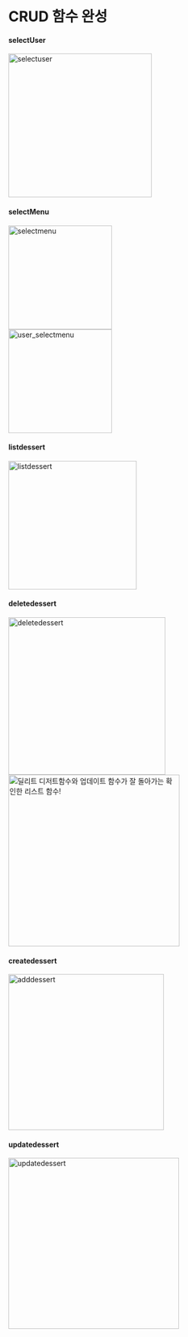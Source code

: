 # CRUD 함수 완성
  <h4> selectUser</h4>
 <img width="284" alt="selectuser" src="https://user-images.githubusercontent.com/103620720/168419523-94bd331a-8736-4900-8992-c74eb4f83264.png">
<br>
  <h4>selectMenu</h4>
<img width="205" alt="selectmenu" src="https://user-images.githubusercontent.com/103620720/168419535-736c8395-83ec-4a4a-a780-50c7594600ad.png">
  <br>
<img width="205" alt="user_selectmenu" src="https://user-images.githubusercontent.com/103620720/168419805-9e19697d-b5e1-4506-9684-7c0272fc3aa7.png">
<br>
<h4>listdessert</h4>
<img width="254" alt="listdessert" src="https://user-images.githubusercontent.com/103620720/168419560-e066ac8b-2225-4e42-8326-a5a13e95c349.png">
<br>
<h4>deletedessert</h4>
<img width="311" alt="deletedessert" src="https://user-images.githubusercontent.com/103620720/168419589-f180d7c1-e010-47ed-b51e-bb60274b6371.png">
<br>
<img width="339" alt="딜리트 디저트함수와 업데이트 함수가 잘 돌아가는 확인한 리스트 함수!" src="https://user-images.githubusercontent.com/103620720/168419948-bc818727-0334-4f42-94e1-1ed6fb5ac657.png">
<br>
<h4>createdessert</h4>
<img width="308" alt="adddessert" src="https://user-images.githubusercontent.com/103620720/168419644-cbacfb32-aaaf-4a95-a51a-4b966470974a.png">
<br>
<h4>updatedessert</h4>
<img width="338" alt="updatedessert" src="https://user-images.githubusercontent.com/103620720/168419658-034e8879-22d4-40aa-a4fb-41affb26cc5b.png">

 
